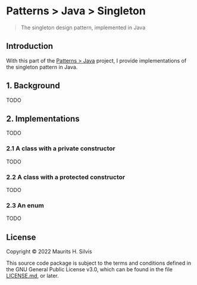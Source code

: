 # Patterns > Java > Singleton

> The singleton design pattern, implemented in Java

## Introduction

With this part of the [Patterns > Java](..) project, I provide implementations of the singleton pattern in Java.

## 1. Background

TODO

## 2. Implementations

TODO

### 2.1 A class with a private constructor

TODO

### 2.2 A class with a protected constructor

TODO

### 2.3 An enum

TODO

## License

Copyright © 2022 Maurits H. Silvis

This source code package is subject to the terms and conditions defined in the GNU General Public License v3.0, which can be found in the file [LICENSE.md](../../../../../../../../../LICENSE.md), or later.
